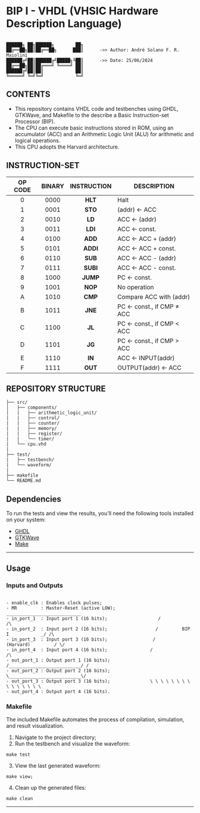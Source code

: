 # BIP I - VHDL (VHSIC Hardware Description Language)


```    

██████╗ ██╗██████╗        ██╗
██╔══██╗██║██╔══██╗      ███║      ->> Author: André Solano F. R. Maiolini
██████╔╝██║██████╔╝█████╗╚██║      ->> Date: 25/06/2024
██╔══██╗██║██╔═══╝ ╚════╝ ██║
██████╔╝██║██║            ██║
╚═════╝ ╚═╝╚═╝            ╚═╝

```

## CONTENTS

- This repository contains VHDL code and testbenches using GHDL, GTKWave, and Makefile to the describe a Basic Instruction-set Processor (BIP).
- The CPU can execute basic instructions stored in ROM, using an accumulator (ACC) and an Arithmetic Logic Unit (ALU) for arithmetic and logical operations.
- This CPU adopts the Harvard architecture.

## INSTRUCTION-SET

| OP CODE | BINARY | INSTRUCTION | DESCRIPTION | 
|:-------:|:------:|:-----------:|-------------|
| 0 | 0000 | **HLT** | Halt |
| 1 | 0001 | **STO** | (addr) ← ACC |
| 2 | 0010 | **LD** | ACC ← (addr) |
| 3 | 0011 | **LDI** | ACC ← const. |
| 4 | 0100 | **ADD** | ACC ← ACC + (addr) |
| 5 | 0101 | **ADDI** | ACC ← ACC + const. |
| 6 | 0110 | **SUB** | ACC ← ACC - (addr) |
| 7 | 0111 | **SUBI** | ACC ← ACC - const. |
| 8 | 1000 | **JUMP** | PC ← const. |
| 9 | 1001 | **NOP** | No operation | 
| A | 1010 | **CMP** | Compare ACC with (addr) |
| B | 1011 | **JNE** | PC ← const., if CMP ≠ ACC |
| C | 1100 | **JL** | PC ← const., if CMP < ACC |
| D | 1101 | **JG** | PC ← const., if CMP > ACC | 
| E | 1110 | **IN** | ACC ← INPUT(addr) | 
| F | 1111 | **OUT** | OUTPUT(addr) ← ACC |

## REPOSITORY STRUCTURE

```
├── src/
│   ├── components/
│   |   ├── arithmetic_logic_unit/
|   |   ├── control/
|   |   ├── counter/
|   |   ├── memory/
|   |   ├── register/
|   |   └── timer/
|   └── cpu.vhd
|
├── test/
|   ├── testbench/
|   └── waveform/
|
├── makefile
└── README.md
```

## Dependencies

To run the tests and view the results, you'll need the following tools installed on your system:
- [GHDL](https://github.com/ghdl/ghdl)
- [GTKWave](https://gtkwave.sourceforge.net/)
- [Make](https://www.gnu.org/software/make/)

---

## Usage

### Inputs and Outputs

```

- enable_clk : Enables clock pulses;
- MR         : Master-Reset (active LOW);                 ____________________________
- in_port_1  : Input port 1 (16 bits);                   /                           /\
- in_port_2  : Input port 2 (16 bits);                  /         BIP I            _/ /\
- in_port_3  : Input port 3 (16 bits);                 /        (Harvard)         / \/
- in_port_4  : Input port 4 (16 bits);                /                           /\
- out_port_1 : Output port 1 (16 bits);              /___________________________/ /
- out_port_2 : Output port 2 (16 bits);              \___________________________\/
- out_port_3 : Output port 3 (16 bits);               \ \ \ \ \ \ \ \ \ \ \ \ \ \ \
- out_port_4 : Output port 4 (16 bits).

```

### Makefile

The included Makefile automates the process of compilation, simulation, and result visualization.


1. Navigate to the project directory;
2. Run the testbench and visualize the waveform:
```
make test
````
3. View the last generated waveform: 
```
make view;
```
4. Clean up the generated files: 
```
make clean
```

---

